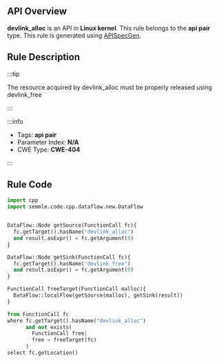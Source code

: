 ---
---


## API Overview
**devlink_alloc** is an API in **Linux kernel**. This rule belongs to the **api pair** type. This rule is generated using [APISpecGen](../../tools/APISpecGen).
## Rule Description

:::tip

The resource acquired by devlink_alloc must be properly released using devlink_free

:::

:::info

- Tags: **api pair**
- Parameter Index: **N/A**
- CWE Type: **CWE-404**

:::

## Rule Code
```python
import cpp
import semmle.code.cpp.dataflow.new.DataFlow


DataFlow::Node getSource(FunctionCall fc){
  fc.getTarget().hasName("devlink_alloc")
  and result.asExpr() = fc.getArgument(0)
}

DataFlow::Node getSink(FunctionCall fc){
  fc.getTarget().hasName("devlink_free")
  and result.asExpr() = fc.getArgument(0)
}

FunctionCall freeTarget(FunctionCall malloc){
  DataFlow::localFlow(getSource(malloc), getSink(result))
}

from FunctionCall fc
where fc.getTarget().hasName("devlink_alloc")
      and not exists(
        FunctionCall free| 
        free = freeTarget(fc)
      )
select fc.getLocation()

    
```